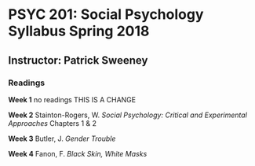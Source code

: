 # PSYC 201: Social Psychology Syllabus Spring 2018

## Instructor: Patrick Sweeney

### Readings

**Week 1**
no readings THIS IS A CHANGE

**Week 2**
Stainton-Rogers, W. *Social Psychology: Critical and Experimental Approaches* Chapters 1 & 2 

**Week 3** 
Butler, J. *Gender Trouble* 

**Week 4**
Fanon, F. *Black Skin, White Masks*
